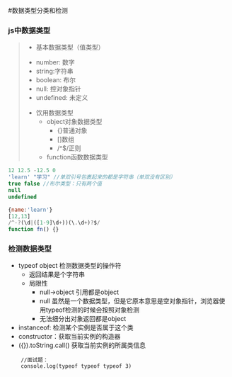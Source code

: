 
#数据类型分类和检测

### js中数据类型
> - 基本数据类型（值类型）
>  + number: 数字
>  + string:字符串
>  + boolean: 布尔
>  + null: 控对象指针
>  + undefined: 未定义
> - 饮用数据类型
>    + object对象数据类型	
>        + {}普通对象
>        + []数组
>        + /^$/正则
>    + function函数数据类型

```javascript
12 12.5 -12.5 0
'learn' "学习" //单双引号包裹起来的都是字符串（单双没有区别）
true false //布尔类型：只有两个值
null
undefined

{name:'learn'}
[12,13]
/^-?(\d|([1-9]\d+))(\.\d+)?$/
function fn() {}
```

### 检测数据类型
- typeof object 检测数据类型的操作符
	+ 返回结果是个字符串
	+ 局限性 
		+ null->object  引用都是object
		+ null 虽然是一个数据类型，但是它原本意思是空对象指针，浏览器使用typeof检测的时候会按照对象检测
		+ 无法细分出对象返回都是object
- instanceof: 检测某个实例是否属于这个类
- constructor：获取当前实例的构造器
- ({}).toString.call() 获取当前实例的所属类信息

```
	//面试题：
	console.log(typeof typeof typeof 3)
```